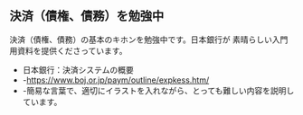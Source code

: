 ## 決済（債権、債務）を勉強中

決済（債権、債務）の基本のキホンを勉強中です。日本銀行が 素晴らしい入門用資料を提供くださっています。
* 日本銀行：決済システムの概要
* -https://www.boj.or.jp/paym/outline/expkess.htm/
* -簡易な言葉で、適切にイラストを入れながら、とっても難しい内容を説明しています。
